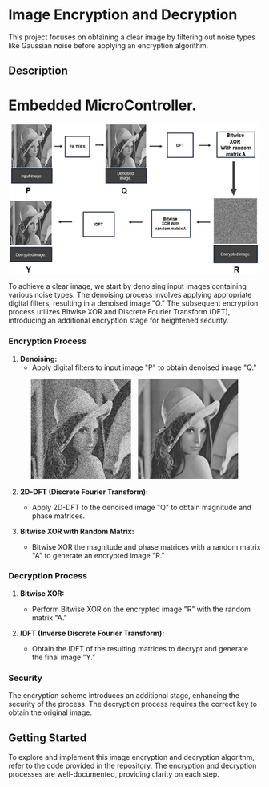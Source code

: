 # Image Encryption and Decryption

This project focuses on obtaining a clear image by filtering out noise types like Gaussian noise before applying an encryption algorithm.

## Description
# Embedded MicroController.

<p align="center">
  <img src="blockdaigram.png" alt="Image 1" width = "500" height = "300" />
</p>





To achieve a clear image, we start by denoising input images containing various noise types. The denoising process involves applying appropriate digital filters, resulting in a denoised image "Q." The subsequent encryption process utilizes Bitwise XOR and Discrete Fourier Transform (DFT), introducing an additional encryption stage for heightened security.

### Encryption Process

1. **Denoising:**
   - Apply digital filters to input image "P" to obtain denoised image "Q."
  
<p align="center">
  <img src="noisyimage.jpg" alt="Noisy Image" width="200" height = "200"style="display:inline-block; margin-right:10px;"/>
  <img src="denoisedimage.png" alt="Denoised Image" width="200" height = "200" style="display:inline-block;"/>
</p>




2. **2D-DFT (Discrete Fourier Transform):**
   - Apply 2D-DFT to the denoised image "Q" to obtain magnitude and phase matrices.

3. **Bitwise XOR with Random Matrix:**
   - Bitwise XOR the magnitude and phase matrices with a random matrix "A" to generate an encrypted image "R."

### Decryption Process

1. **Bitwise XOR:**
   - Perform Bitwise XOR on the encrypted image "R" with the random matrix "A."

2. **IDFT (Inverse Discrete Fourier Transform):**
   - Obtain the IDFT of the resulting matrices to decrypt and generate the final image "Y."

### Security

The encryption scheme introduces an additional stage, enhancing the security of the process. The decryption process requires the correct key to obtain the original image.

## Getting Started

To explore and implement this image encryption and decryption algorithm, refer to the code provided in the repository. The encryption and decryption processes are well-documented, providing clarity on each step.
